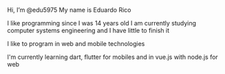 Hi, I’m @edu5975
My name is Eduardo Rico

I like programming since I was 14 years old
I am currently studying computer systems engineering and I have little to finish it

I like to program in web and mobile technologies

I'm currently learning dart, flutter for mobiles and in vue.js with node.js for web

